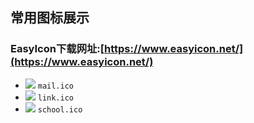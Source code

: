 ## 常用图标展示

### EasyIcon下载网址:[https://www.easyicon.net/](https://www.easyicon.net/)

- ![](./mail.ico) `mail.ico`
- ![](./link.ico) `link.ico`
- ![](./school.ico) `school.ico`
